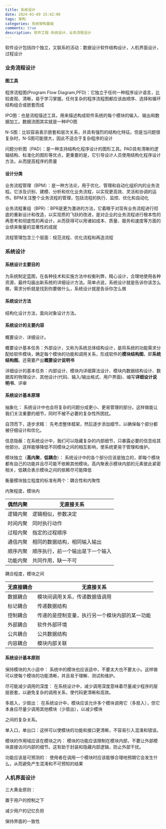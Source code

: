 ```yaml
---
title: 系统设计
date: 2024-03-09 15:42:00
tags: 架构
categories: 系统架构基础
comments: true
description: 软件工程-系统设计，业务流程设计
---
```




软件设计包括四个独立，又联系的活动：数据设计软件结构设计，人机界面设计，过程设计

### 业务流程设计

#### 图工具

程序流程图(Program Flow Diagram,PFD)：它独立于任何一种程序设计语言，比较直观、清晰，易于学习掌握。任何复杂的程序流程图都应该由顺序、选择和循环结构组合或嵌套而成

IPO图：也是流程描述工具，用来描述构成软件系统的每个模块的输入、输出和数据加工。数据流图其实就是一种IPO图

N-S图：比较容易表示嵌套和层次关系，并具有强烈的结构化特征。但是当问题很复杂时，N-S图可能很大，因此不适合于复杂程序的设计

问题分析图（PAD）：是一种支持结构化程序设计的图形工具。PAD具有清晰的逻辑结构、标准化的图形等优点，更重要的是，它引导设计人员使用结构化程序设计方法，从而提高程序的质量

#### 设计分类

业务流程管理（BPM）：是一种方法论，用于优化、管理和自动化组织内的业务流程。它涉及识别、建模、分析和优化业务流程，以实现更高效、灵活和协调的运作。BPM关注整个业务流程的管理，包括流程的执行、监控、优化和自动化



业务流程重组（BPR）：BPR是更为激进的方法，它着眼于对现有业务流程进行彻底的重新设计和改造，以实现质的飞跃的改进，是对企业的业务流程进行根本性的再思考和彻底性的再设计，从而获得可以用诸如成本、质量、服务和速度等方面的业绩来衡量的显著性的成就



流程管理包含三个层面：规范流程、优化流程和再造流程



### 系统设计

#### 系统设计主要目的

为系统制定蓝图，在各种技术和实施方法中权衡利弊，精心设计，合理地使用各种资源，最终勾画出新系统的详细设计方法。简单点说，系统设计就是告诉你该怎么做，需求分析就是找到你要做什么，系统设计就是告诉你怎么做

#### 系统设计方法

结构化设计方法，面向对象设计方法。

#### 系统设计的主要内容

概要设计、详细设计。

概要设计基本任务：外部设计，又称为系统总体结构设计，是将系统的功能需求分配给软件模块，确定每个模块的功能和调用关系，形成软件的**模块结构图**，即**系统结构图**。还需要产出**概要设计说明书**

详细设计的基本任务：内部设计，模块内详细算法设计、模块内数据结构设计、数据库的物理设计、其他设计(代码、输入/输出格式、用户界面)、编写**详细设计说明书**、评审

#### 系统设计基本原理

抽象化： 系统设计中也会将复杂的问题分成更小、更易管理的部分。这样做能让我们关注重要的细节，同时不被不必要的复杂性所困扰。

自顶而下，逐步求精： 先考虑整体框架，然后逐步添加细节，以确保每个部分都被仔细设计和优化。

信息隐蔽：在系统设计中，我们可以隐藏复杂的内部细节，只暴露必要的信息给其他部分。这样能够降低不同模块之间的相互影响，使系统更易于管理和维护。

模块独立（**高内聚**，**低耦合**）： 系统设计中的各个部分应该是独立的，即每个模块都有自己的功能并且尽可能不依赖其他模块。高内聚表示模块内部的元素彼此紧密相关，低耦合表示模块之间的依赖尽可能降低

衡量模块独立程度的标准有两个：耦合性和内聚性

内聚程度，模块内

| 偶然内聚 | 无直接关系                       |
| -------- | -------------------------------- |
| 逻辑内聚 | 逻辑相似，参数决定               |
| 时间内聚 | 同时执行动作                     |
| 过程内聚 | 指定的过程顺序                   |
| 通信内聚 | 相同的数据结构，相同输入输出     |
| 顺序内聚 | 顺序执行，前一个输出是下一个输入 |
| 功能内聚 | 共同作用，缺一不可               |

耦合程度，模块之间

| 无直接耦合 | 无直接关系                                     |
| ---------- | ---------------------------------------------- |
| 数据耦合   | 模块间调用关系，传递数据值调用                 |
| 标记耦合   | 传递数据结构                                   |
| 控制耦合   | 传递的是控制变量，执行另一个模块内部的某一功能 |
| 外部耦合   | 软件外部环境                                   |
| 公共耦合   | 公共数据结构                                   |
| 内容耦合   | 模块内部关联                                   |



#### 系统设计基本原则

保持模块的大小适中： 系统中的模块也应该适中，不要太大也不要太小。这样做可以使每个模块的功能清晰，并且易于理解、测试和维护。

尽可能减少调用的深度： 在系统设计中，减少调用深度意味着尽量减少程序的层层嵌套，以避免复杂的调用关系，使代码更清晰和高效。

多扇入，少扇出： 在系统设计中，模块应该允许多个模块调用它（多扇入），但它本身应尽量少调用其他模块（少扇出），以减少模块

之间的复杂关系。

单入口，单出口：这样可以使模块的功能和接口更清晰，不容易引入混淆和错误。

模块的作用域应该在模块之内： 模块的功能应该限制在模块内部，不要让外部模块直接访问内部的细节。这有助于封装和隐藏内部逻辑，防止外部干扰。

功能应该是可预测的： 使用者在调用一个模块时应该能够合理地预期它会发生什么，从而避免产生混淆和不可预知的结果



### 人机界面设计

三大黄金原则：

置于用户的控制之下

减少用户的记忆负担

保持界面的一致性